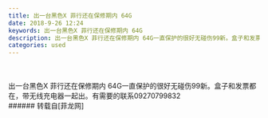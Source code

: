 ```yaml
---
title: 出一台黑色X 菲行还在保修期内 64G
date: 2018-9-26 12:24
keywords: 出一台黑色X 菲行还在保修期内 64G
description: 出一台黑色X 菲行还在保修期内 64G一直保护的很好无碰伤99新。盒子和发票都在，带无线充电器一起出。有需要的联系09270799832
categories: used
---
```

<td class="t_f" id="postmessage_1882181">

<br/>
<br/>
出一台黑色X 菲行还在保修期内 64G一直保护的很好无碰伤99新。盒子和发票都在，带无线充电器一起出。有需要的联系09270799832<br/>
</td>
###### 转载自[菲龙网]